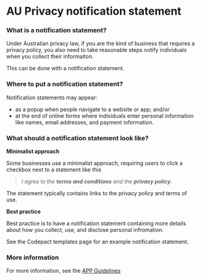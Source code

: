 # AU Privacy notification statement

### What is a notification statement?

Under Australian privacy law, if you are the kind of business that requires a privacy policy, you also need to take reasonable steps notify individuals when you collect their informaiton.

This can be done with a notification statement.

### Where to put a notification statement?

Notification statements may appear:
- as a popup when people navigate to a website or app; and/or
- at the end of online forms where individuals enter personal information like names, email addresses, and payment information.

### What should a notification statement look like?

**Minimalist approach**

Some businesses use a minimalist approach, requiring users to click a checkbox next to a statement like this

>*I agree to the __terms and conditions__ and the __privacy policy__.*

The statement typically contains links to the privacy policy and terms of use.

**Best practice**

Best practice is to have a notification statement containing more details about how you collect, use, and disclose personal infromation.

See the Codepact templates page for an example notification statement.

### More information

For more information, see the [APP Guidelines](https://www.oaic.gov.au/agencies-and-organisations/app-guidelines/chapter-5-app-5-notification-of-the-collection-of-personal-information)
